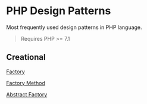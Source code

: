 PHP Design Patterns
========================

Most frequently used design patterns in PHP language. 
> Requires PHP >= 7.1

## Creational
[Factory](creational/Factory/README.md)

[Factory Method](creational/FactoryMethod/README.md)

[Abstract Factory](creational/AbstractFactory/README.md)


